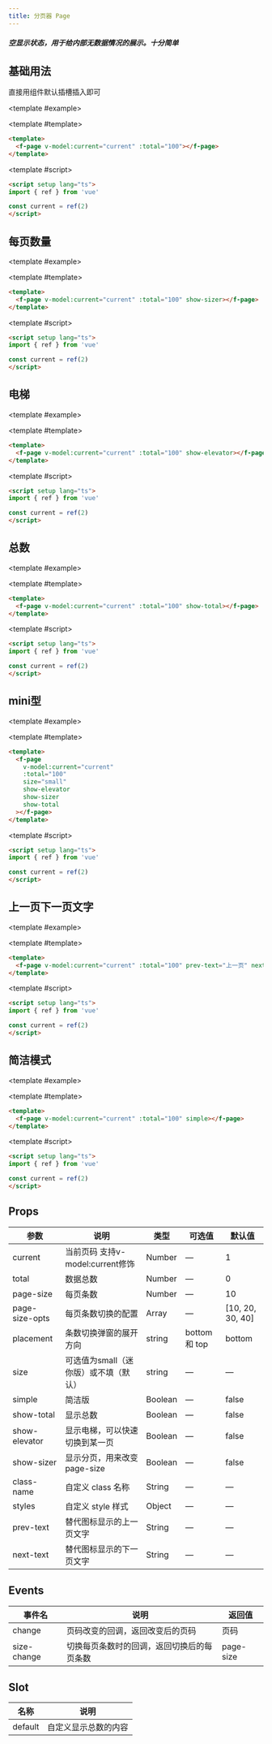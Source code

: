 ```yaml
---
title: 分页器 Page
---
```


<script setup>
import Basic from './demo/Page/Basic.vue'
import Number from './demo/Page/Number.vue'
import Elevator from './demo/Page/Elevator.vue'
import Total from './demo/Page/Total.vue'
import Mini from './demo/Page/Mini.vue'
import Text from './demo/Page/Text.vue'
import Simple from './demo/Page/Simple.vue'
</script>

##### 空显示状态，用于给内部无数据情况的展示。十分简单

<card>

## 基础用法

直接用组件默认插槽插入即可

<template #example>

  <Basic/>
  
</template>

<template #template>

```html
<template>
  <f-page v-model:current="current" :total="100"></f-page>
</template>
```

</template>

<template #script>

```html
<script setup lang="ts">
import { ref } from 'vue'

const current = ref(2)
</script>
```

</template>

</card>

<card>

## 每页数量

<template #example>

  <Number/>
  
</template>

<template #template>

```html
<template>
  <f-page v-model:current="current" :total="100" show-sizer></f-page>
</template>
```

</template>

<template #script>

```html
<script setup lang="ts">
import { ref } from 'vue'

const current = ref(2)
</script>
```

</template>

</card>

<card>

## 电梯

<template #example>

  <Elevator/>
  
</template>

<template #template>

```html
<template>
  <f-page v-model:current="current" :total="100" show-elevator></f-page>
</template>
```

</template>

<template #script>

```html
<script setup lang="ts">
import { ref } from 'vue'

const current = ref(2)
</script>
```

</template>

</card>

<card>

## 总数

<template #example>

  <Total/>
  
</template>

<template #template>

```html
<template>
  <f-page v-model:current="current" :total="100" show-total></f-page>
</template>
```

</template>

<template #script>

```html
<script setup lang="ts">
import { ref } from 'vue'

const current = ref(2)
</script>
```

</template>

</card>

<card>

## mini型

<template #example>

  <Mini/>
  
</template>

<template #template>

```html
<template>
  <f-page
    v-model:current="current"
    :total="100"
    size="small"
    show-elevator
    show-sizer
    show-total
  ></f-page>
</template>
```

</template>

<template #script>

```html
<script setup lang="ts">
import { ref } from 'vue'

const current = ref(2)
</script>
```

</template>

</card>

<card>

## 上一页下一页文字

<template #example>

  <Text/>
  
</template>

<template #template>

```html
<template>
  <f-page v-model:current="current" :total="100" prev-text="上一页" next-text="下一页"></f-page>
</template>
```

</template>

<template #script>

```html
<script setup lang="ts">
import { ref } from 'vue'

const current = ref(2)
</script>
```

</template>

</card>

<card>

## 简洁模式

<template #example>

  <Simple/>
  
</template>

<template #template>

```html
<template>
  <f-page v-model:current="current" :total="100" simple></f-page>
</template>
```

</template>

<template #script>

```html
<script setup lang="ts">
import { ref } from 'vue'

const current = ref(2)
</script>
```

</template>

</card>

## Props

| 参数           | 说明                                  | 类型    | 可选值        | 默认值           |
| -------------- | ------------------------------------- | ------- | ------------- | ---------------- |
| current        | 当前页码 支持v-model:current修饰      | Number  | —             | 1                |
| total          | 数据总数                              | Number  | —             | 0                |
| page-size      | 每页条数                              | Number  | —             | 10               |
| page-size-opts | 每页条数切换的配置                    | Array   | —             | [10, 20, 30, 40] |
| placement      | 条数切换弹窗的展开方向                | string  | bottom 和 top | bottom           |
| size           | 可选值为small（迷你版）或不填（默认） | string  | —             | —                |
| simple         | 简洁版                                | Boolean | —             | false            |
| show-total     | 显示总数                              | Boolean | —             | false            |
| show-elevator  | 显示电梯，可以快速切换到某一页        | Boolean | —             | false            |
| show-sizer     | 显示分页，用来改变page-size           | Boolean | —             | false            |
| class-name     | 自定义 class 名称                     | String  | —             | —                |
| styles         | 自定义 style 样式                     | Object  | —             | —                |
| prev-text      | 替代图标显示的上一页文字              | String  | —             | —                |
| next-text      | 替代图标显示的下一页文字              | String  | —             | —                |

## Events

| 事件名      | 说明                                       | 返回值    |
| ----------- | ------------------------------------------ | --------- |
| change      | 页码改变的回调，返回改变后的页码           | 页码      |
| size-change | 切换每页条数时的回调，返回切换后的每页条数 | page-size |

## Slot

| 名称    | 说明                 |
| ------- | -------------------- |
| default | 自定义显示总数的内容 |
